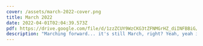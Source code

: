 ```yaml
---
cover: /assets/march-2022-cover.png
title: March 2022
date: 2022-04-01T02:04:39.573Z
pdf: https://drive.google.com/file/d/1zzZCUY9WzCKG3tZFNMGrHZ_diINFBBiG/view
description: "Marching forward... it's still March, right? Yeah, yeah it is. "
---
```

